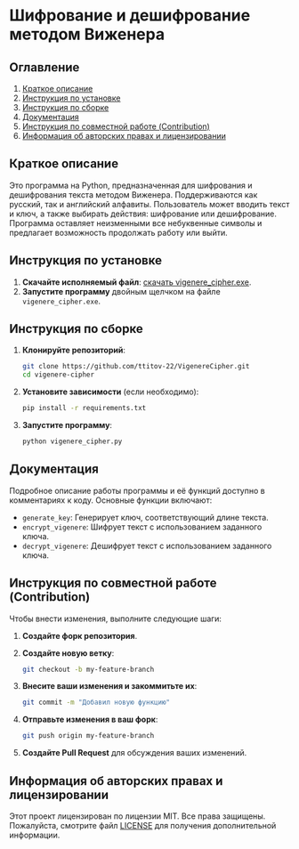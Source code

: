 # Шифрование и дешифрование методом Виженера

## Оглавление
1. [Краткое описание](#краткое-описание)
2. [Инструкция по установке](#инструкция-по-установке)
3. [Инструкция по сборке](#инструкция-по-сборке)
4. [Документация](#документация)
5. [Инструкция по совместной работе (Contribution)](#инструкция-по-совместной-работе-contribution)
6. [Информация об авторских правах и лицензировании](#информация-об-авторских-правах-и-лицензировании)

## Краткое описание

Это программа на Python, предназначенная для шифрования и дешифрования текста методом Виженера. Поддерживаются как русский, так и английский алфавиты. Пользователь может вводить текст и ключ, а также выбирать действия: шифрование или дешифрование. Программа оставляет неизменными все небуквенные символы и предлагает возможность продолжать работу или выйти.

## Инструкция по установке

1. **Скачайте исполняемый файл**: [скачать vigenere_cipher.exe](https://github.com/ttitov-22/VigenereCipher/blob/main/releases).
2. **Запустите программу** двойным щелчком на файле `vigenere_cipher.exe`.

## Инструкция по сборке

1. **Клонируйте репозиторий**:
    ```bash
    git clone https://github.com/ttitov-22/VigenereCipher.git
    cd vigenere-cipher
    ```

2. **Установите зависимости** (если необходимо):
    ```bash
    pip install -r requirements.txt
    ```

3. **Запустите программу**:
    ```bash
    python vigenere_cipher.py
    ```

## Документация

Подробное описание работы программы и её функций доступно в комментариях к коду. Основные функции включают:
- `generate_key`: Генерирует ключ, соответствующий длине текста.
- `encrypt_vigenere`: Шифрует текст с использованием заданного ключа.
- `decrypt_vigenere`: Дешифрует текст с использованием заданного ключа.

## Инструкция по совместной работе (Contribution)

Чтобы внести изменения, выполните следующие шаги:

1. **Создайте форк репозитория**.
2. **Создайте новую ветку**:
    ```bash
    git checkout -b my-feature-branch
    ```

3. **Внесите ваши изменения и закоммитьте их**:
    ```bash
    git commit -m "Добавил новую функцию"
    ```

4. **Отправьте изменения в ваш форк**:
    ```bash
    git push origin my-feature-branch
    ```

5. **Создайте Pull Request** для обсуждения ваших изменений.

## Информация об авторских правах и лицензировании

Этот проект лицензирован по лицензии MIT. Все права защищены. Пожалуйста, смотрите файл [LICENSE](LICENSE) для получения дополнительной информации.
